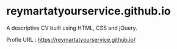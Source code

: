# reymartatyourservice.github.io

A descriptive CV built using HTML, CSS and jQuery.

Profle URL : https://reymartatyourservice.github.io/
